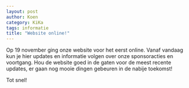 ```yaml
---
layout: post
author: Koen
category: KiKa
tags: informatie
title: "Website online!"
---
```

Op 19 november ging onze website voor het eerst online. Vanaf vandaag kun je hier updates en informatie volgen over onze sponsoracties en voortgang. Hou de website goed in de gaten voor de meest recente updates, er gaan nog mooie dingen gebeuren in de nabije toekomst!

Tot snel!